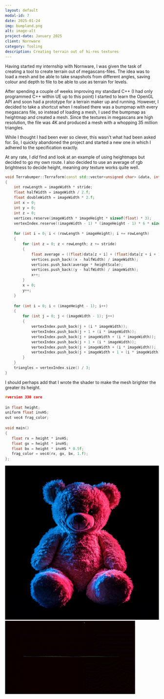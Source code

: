 ```yaml
---
layout: default
modal-id: 7
date: 2025-01-24
img: bumpland.png
alt: image-alt
project-date: January 2025
client: Nornware
category: Tooling
description: Creating terrain out of hi-res textures
---
```

Having started my internship with Nornware, I was given the task of creating a tool to create
terrain out of megascans-files. The idea was to load a mesh and be able to take snapshots from
different angles, saving colour and depth to file to be able to use as terrain for levels.

After spending a couple of weeks improving my standard C++ (I had only programmed C++ within UE
up to this point) I started to learn the OpenGL API and soon had a prototype for a terrain maker
up and running. However, I decided to take a shortcut when I realised there was a bumpmap with
every megascans file, so instead of loading a mesh, I used the bumpmap as heightmap and created
a mesh. Since the textures in megascans are high resolution, the file was 4K and produced a mesh
with a whopping 35 million triangles.

While I thought I had been ever so clever, this wasn't what had been asked for. So, I quickly
abandoned the project and started a new one in which I adhered to the specification exactly.

At any rate, I *did* find and look at an example of using heightmaps but decided to go my own
route. I also decided to use an average of rgb brightness to decide height, meaning *any*
texture works quite well.

```cpp
void Terrabumper::Terraform(const std::vector<unsigned char> &data, int stride)
{
	int rowLength = imageWidth * stride;
	float halfWidth = imageWidth / 2.f;
	float doubleWidth = imageWidth * 2.f;
	int x = 0;
	int y = 0;
	int z = 0;
	vertices.reserve(imageWidth * imageHeight * sizeof(float) * 3);
	vertexIndex.reserve((imageWidth - 1) * (imageHeight - 1) * 6 * sizeof(unsigned int));

	for (int i = 0; i < (rowLength * imageHeight); i += rowLength)
	{
		for (int z = 0; z < rowLength; z += stride)
		{
			float average = ((float)data[z + i] + (float)data[z + i + 1] + (float)data[z + i + 2]) / 3;
			vertices.push_back((x - halfWidth) / imageWidth);
			vertices.push_back(average * heightScale);
			vertices.push_back((y - halfWidth) / imageWidth);
			x++;
		}
		x = 0;
		y++;
	}

	for (int i = 0; i < (imageHeight - 1); i++)
	{
		for (int j = 0; j < (imageWidth - 1); j++)
		{
			vertexIndex.push_back(j + (i * imageWidth));
			vertexIndex.push_back(j + 1 + (i * imageWidth));
			vertexIndex.push_back(j + imageWidth + (i * imageWidth));
			vertexIndex.push_back(j + 1 + (i * imageWidth));
			vertexIndex.push_back(j + imageWidth + (i * imageWidth));
			vertexIndex.push_back(j + imageWidth + 1 + (i * imageWidth));
		}
	}
	triangles = vertexIndex.size() / 3;
}
```

I should perhaps add that I wrote the shader to make the mesh brighter the greater its height.

```cpp
#version 330 core

in float height;
uniform float invHS;
out vec4 frag_color;

void main()
{
   float rx = height * invHS;
   float gx = height * invHS;
   float bx = height * invHS * 0.5f;
   frag_color = vec4(rx, gx, bx, 1.f);
};
```

![Picture of health](img/portfolio/BumpLand/teddy_sm.png "Haa, haa, haa, haa, stayin' Teddy!")
![Paging Dr. Bear](img/portfolio/BumpLand/BL_teddy.gif "More huggable than ever!")